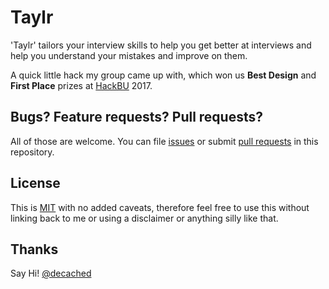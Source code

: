 # Taylr

'Taylr' tailors your interview skills to help you get better at interviews and
help you understand your mistakes and improve on them. 

A quick little hack my group came up with, which won us **Best Design** and
**First Place** prizes at [HackBU] 2017.

## Bugs? Feature requests? Pull requests?
All of those are welcome. You can file [issues] or submit [pull requests][pulls]
in this repository.

## License
This is [MIT] with no added caveats, therefore feel free to use this without
linking back to me or using a disclaimer or anything silly like that.

## Thanks
Say Hi! [@decached]


[@decached]: https://twitter.com/decached
[HackBU]: http://hackbu.org
[MIT]: LICENSE.md
[issues]: https://github.com/decached/taylr/issues
[pulls]: https://github.com/decached/taylr/pulls

